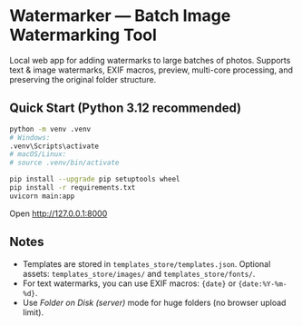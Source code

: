 # Watermarker — Batch Image Watermarking Tool

Local web app for adding watermarks to large batches of photos. Supports text & image watermarks, EXIF macros, preview, multi-core processing, and preserving the original folder structure.

## Quick Start (Python 3.12 recommended)
```bash
python -m venv .venv
# Windows:
.venv\Scripts\activate
# macOS/Linux:
# source .venv/bin/activate

pip install --upgrade pip setuptools wheel
pip install -r requirements.txt
uvicorn main:app
```
Open http://127.0.0.1:8000

## Notes
- Templates are stored in `templates_store/templates.json`. Optional assets: `templates_store/images/` and `templates_store/fonts/`.
- For text watermarks, you can use EXIF macros: `{date}` or `{date:%Y-%m-%d}`.
- Use *Folder on Disk (server)* mode for huge folders (no browser upload limit).
